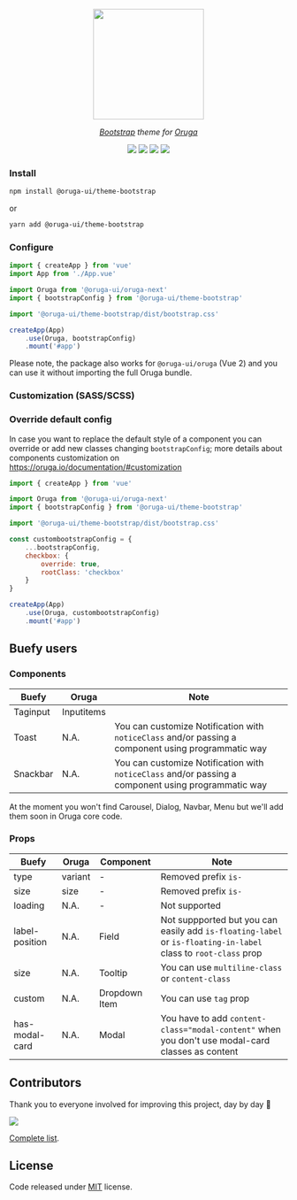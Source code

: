 <p align="center">
    <img width="200" src="https://raw.githubusercontent.com/oruga-ui/theme-bootstrap/master/public/logo.svg" />
</p>

<p align="center">
  <i><a href="https://bootstrap.io" target="_blank">Bootstrap</a> theme for <a href="https://oruga.io" target="_blank">Oruga</a></i>
</p>

<p align="center">
    <a href="https://www.npmjs.com/package/@oruga-ui/theme-bootstrap"><img src="https://img.shields.io/npm/v/@oruga-ui/theme-bootstrap.svg?logo=npm" /><a>
    <a href="https://www.npmjs.com/package/@oruga-ui/theme-bootstrap"><img src="https://img.shields.io/npm/dt/@oruga-ui/theme-bootstrap.svg" /></a>
    <a href="https://discord.gg/RuKuBYN"><img src="https://img.shields.io/badge/chat-on%20discord-7289DA.svg?logo=discord" /></a>
    <a href="https://ko-fi.com/orugaui"><img src="https://img.shields.io/badge/donate-support%20us-00AA00.svg?logo=ko-fi" /></a>
</p>

### Install

```sh
npm install @oruga-ui/theme-bootstrap
```

or

```sh
yarn add @oruga-ui/theme-bootstrap
```

### Configure

```js
import { createApp } from 'vue'
import App from './App.vue'

import Oruga from '@oruga-ui/oruga-next'
import { bootstrapConfig } from '@oruga-ui/theme-bootstrap'

import '@oruga-ui/theme-bootstrap/dist/bootstrap.css'

createApp(App)
    .use(Oruga, bootstrapConfig)
    .mount('#app')
```
Please note, the package also works for `@oruga-ui/oruga` (Vue 2) and you can use it without importing the full Oruga bundle.

### Customization (SASS/SCSS)

<!-- Using the following sample code you don't need `import '@oruga-ui/theme-bootstrap/dist/bootstrap.css'` but you have to add a custom sass/scss file to customize bootstrap and theme variables.

```scss
@import "~bootstrap/sass/utilities/_all";

// Set your colors
$primary: #8c67ef;
$primary-light: findLightColor($primary);
$primary-dark: findDarkColor($primary);
$primary-invert: findColorInvert($primary);
$twitter: #4099FF;
$twitter-invert: findColorInvert($twitter);

// Lists and maps
$custom-colors: null !default;
$custom-shades: null !default;

// Setup $colors to use as bootstrap classes (e.g. 'is-twitter')
$colors: mergeColorMaps(
    (
        "white": (
            $white,
            $black,
        ),
        "black": (
            $black,
            $white,
        ),
        "light": (
            $light,
            $light-invert,
        ),
        "dark": (
            $dark,
            $dark-invert,
        ),
        "primary": (
            $primary,
            $primary-invert,
            $primary-light,
            $primary-dark,
        ),
        "link": (
            $link,
            $link-invert,
            $link-light,
            $link-dark,
        ),
        "info": (
            $info,
            $info-invert,
            $info-light,
            $info-dark,
        ),
        "success": (
            $success,
            $success-invert,
            $success-light,
            $success-dark,
        ),
        "warning": (
            $warning,
            $warning-invert,
            $warning-light,
            $warning-dark,
        ),
        "danger": (
            $danger,
            $danger-invert,
            $danger-light,
            $danger-dark,
        ),
    ),
    $custom-colors
);

// Links
$link: $primary;
$link-invert: $primary-invert;
$link-focus-border: $primary;

@import "~bootstrap/bootstrap";
@import '~@oruga-ui/theme-bootstrap/dist/scss/bootstrap';
``` -->

### Override default config

In case you want to replace the default style of a component you can override or add new classes changing ``bootstrapConfig``; more details about components customization on https://oruga.io/documentation/#customization

```js
import { createApp } from 'vue'

import Oruga from '@oruga-ui/oruga-next'
import { bootstrapConfig } from '@oruga-ui/theme-bootstrap'

import '@oruga-ui/theme-bootstrap/dist/bootstrap.css'

const custombootstrapConfig = {
    ...bootstrapConfig,
    checkbox: {
        override: true,
        rootClass: 'checkbox'
    }
}

createApp(App)
    .use(Oruga, custombootstrapConfig)
    .mount('#app')
```


## Buefy users

### Components

| Buefy       | Oruga      | Note 
| ----------- | ---------- | ----------------
| Taginput    | Inputitems |
| Toast       | N.A.       | You can customize Notification with `noticeClass` and/or passing a component using programmatic way
| Snackbar    | N.A.       | You can customize Notification with `noticeClass` and/or passing a component using programmatic way

At the moment you won't find Carousel, Dialog, Navbar, Menu but we'll add them soon in Oruga core code.

### Props

| Buefy           | Oruga      | Component      | Note 
| --------------- | ---------- | -------------- | --------------------
| type            | variant    |     -          | Removed prefix `is-`
| size            | size       |     -          | Removed prefix `is-`
| loading         | N.A.       |     -          | Not supported
| label-position  | N.A.       | Field          | Not suppported but you can easily add `is-floating-label` or `is-floating-in-label` class to ``root-class`` prop
| size            | N.A.       | Tooltip        | You can use `multiline-class` or `content-class`
| custom          | N.A.       | Dropdown Item  | You can use ``tag`` prop
| has-modal-card  | N.A.       | Modal          | You have to add `content-class="modal-content"` when you don't use modal-card classes as content


## Contributors
Thank you to everyone involved for improving this project, day by day 💚

<a href="https://github.com/oruga-ui/theme-bootstrap">
  <img
  src="https://contrib.rocks/image?repo=oruga-ui/theme-bootstrap"
  />
</a>

[Complete list](CONTRIBUTORS.md).

## License

Code released under [MIT](https://github.com/oruga-ui/theme-bootstrap/blob/master/LICENSE) license.
